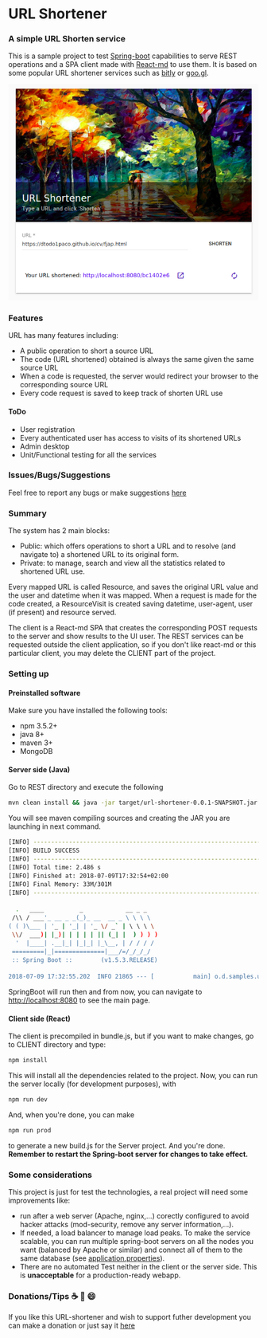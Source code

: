 # URL Shortener

### A simple URL Shorten service 

This is a sample project to test [Spring-boot](https://spring.io/projects/spring-boot) capabilities to serve REST operations and a SPA client made with [React-md](https://react-md.mlaursen.com/) to use them.
It is based on some popular URL shortener services such as [bitly](https://bitly.com/) or [goo.gl](https://goo.gl/).

![URLShortener](https://github.com/dtodo1paco/url-shortener/raw/master/images/image_1.png)

### Features

URL has many features including:
- A public operation to short a source URL
- The code (URL shortened) obtained is always the same given the same source URL
- When a code is requested, the server would redirect your browser to the corresponding source URL
- Every code request is saved to keep track of shorten URL use

#### ToDo
- User registration
- Every authenticated user has access to visits of its shortened URLs
- Admin desktop
- Unit/Functional testing for all the services

### Issues/Bugs/Suggestions
Feel free to report any bugs or make suggestions [here](https://github.com/dtodo1paco/url-shortener/issues)

### Summary
The system has 2 main blocks:
- Public: which offers operations to short a URL and to resolve (and navigate to) a shortened URL to its original form.
- Private: to manage, search and view all the statistics related to shortened URL use.

Every mapped URL is called Resource, and saves the original URL value and the user and datetime when it was mapped. When a request is made for the code created, a ResourceVisit is created saving datetime, user-agent, user (if present) and resource served.

The client is a React-md SPA that creates the corresponding POST requests to the server and show results to the UI user.
The REST services can be requested outside the client application, so if you don't like react-md or this particular client, you may delete the CLIENT part of the project.

### Setting up
#### Preinstalled software
Make sure you have installed the following tools:
- npm 3.5.2+
- java 8+
- maven 3+
- MongoDB

#### Server side (Java)
Go to REST directory and execute the following
```sh
mvn clean install && java -jar target/url-shortener-0.0.1-SNAPSHOT.jar 
```
You will see maven compiling sources and creating the JAR you are launching in next command. 
```sh
[INFO] ------------------------------------------------------------------------
[INFO] BUILD SUCCESS
[INFO] ------------------------------------------------------------------------
[INFO] Total time: 2.486 s
[INFO] Finished at: 2018-07-09T17:32:54+02:00
[INFO] Final Memory: 33M/301M
[INFO] ------------------------------------------------------------------------

  .   ____          _            __ _ _
 /\\ / ___'_ __ _ _(_)_ __  __ _ \ \ \ \
( ( )\___ | '_ | '_| | '_ \/ _` | \ \ \ \
 \\/  ___)| |_)| | | | | || (_| |  ) ) ) )
  '  |____| .__|_| |_|_| |_\__, | / / / /
 =========|_|==============|___/=/_/_/_/
 :: Spring Boot ::        (v1.5.3.RELEASE)

2018-07-09 17:32:55.202  INFO 21865 --- [           main] o.d.samples.urlshortener.MyApplication   : Starting MyApplication v0.0.1-SNAPSHOT on pac-Inspiron-5570 with PID 21865 (/BAR/WORKSPACE/SPRING/url-shortener/REST/target/url-shortener-0.0.1-SNAPSHOT.jar started by pac in /BAR/WORKSPACE/SPRING/url-shortener/REST)
```
SpringBoot will run then and from now, you can navigate to [http://localhost:8080](http://localhost:8080) to see the main page. 

#### Client side (React)
The client is precompiled in bundle.js, but if you want to make changes, go to CLIENT directory and type:
```sh
npm install
```
This will install all the dependencies related to the project. Now, you can run the server locally (for development purposes), with
```sh
npm run dev
```
And, when you're done, you can make
```sh
npm run prod
```
to generate a new build.js for the Server project. And you're done.
**Remember to restart the Spring-boot server for changes to take effect.**

### Some considerations
This project is just for test the technologies, a real project will need some improvements like:
- run after a web server (Apache, nginx,...) corectly configured to avoid hacker attacks (mod-security, remove any server information,...).
- If needed, a load balancer to manage load peaks. To make the service scalable, you can run multiple spring-boot servers on all the nodes you want (balanced by Apache or similar) and connect all of them to the same database (see [application.properties](https://github.com/dtodo1paco/url-shortener/REST/src/main/resources/application.properties)).
- There are no automated Test neither in the client or the server side. This is **unacceptable** for a production-ready webapp.

### Donations/Tips :coffee: :beer: :smile:
If you like this URL-shortener and wish to support futher development you can make a donation or just say it [here](https://dtodo1paco.github.io/cv/fjap.html)
